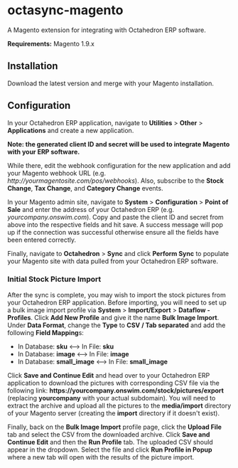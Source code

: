 # octasync-magento
A Magento extension for integrating with Octahedron ERP software.

**Requirements:** Magento 1.9.x

## Installation
Download the latest version and merge with your Magento installation.

## Configuration
In your Octahedron ERP application, navigate to **Utilities** > **Other** > **Applications** and create a new application.

**Note: the generated client ID and secret will be used to integrate Magento with your ERP software.**

While there, edit the webhook configuration for the new application and add your Magento webhook URL (e.g. *http<nolink>://yourmagentosite.com/pos/webhooks*). Also, subscribe to the  **Stock Change**, **Tax Change**, and **Category Change** events.

In your Magento admin site, navigate to **System** > **Configuration** > **Point of Sale** and enter the address of your Octahedron ERP (e.g. *yourcompany.onswim.com*).  Copy and paste the client ID and secret from above into the respective fields and hit save.  A success message will pop up if the connection was successful otherwise ensure all the fields have been entered correctly.

Finally, navigate to **Octahedron** > **Sync** and click **Perform Sync** to populate your Magento site with data pulled from your Octahedron ERP software.

### Initial Stock Picture Import

After the sync is complete, you may wish to import the stock pictures from your Octahedron ERP application.  Before importing, you will need to set up a bulk image import profile via **System** > **Import/Export** > **Dataflow - Profiles**.  Click **Add New Profile** and give it the name **Bulk Image Import**.  Under **Data Format**, change the **Type** to **CSV / Tab separated** and add the following **Field Mapping**s:

- In Database: **sku** <--> In File: **sku**
- In Database: **image** <--> In File: **image**
- In Database: **small_image** <--> In File: **small_image**

Click **Save and Continue Edit** and head over to your Octahedron ERP application to download the pictures with corresponding CSV file via the following link: **https<nolink>://yourcompany.onswim.com/stock/pictures/export** (replacing **yourcompany** with your actual subdomain).  You will need to extract the archive and upload all the pictures to the **media/import** directory of your Magento server (creating the **import** directory if it doesn't exist).

Finally, back on the **Bulk Image Import** profile page, click the **Upload File** tab and select the CSV from the downloaded archive. Click **Save and Continue Edit** and then the **Run Profile** tab.  The uploaded CSV should appear in the dropdown. Select the file and click **Run Profile in Popup** where a new tab will open with the results of the picture import.
